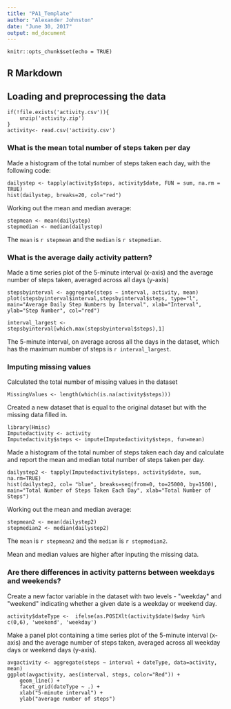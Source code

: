 ```yaml
---
title: "PA1_Template"
author: "Alexander Johnston"
date: "June 30, 2017"
output: md_document
---
```


```{r setup, include=FALSE}
knitr::opts_chunk$set(echo = TRUE)
```

## R Markdown

## Loading and preprocessing the data
```{r}
if(!file.exists('activity.csv')){
    unzip('activity.zip')
}
activity<- read.csv('activity.csv')
```

### What is the mean total number of steps taken per day

Made a histogram of the total number of steps taken each day, with the following code:
```{r}
dailystep <- tapply(activity$steps, activity$date, FUN = sum, na.rm = TRUE)
hist(dailystep, breaks=20, col="red")
```

Working out the mean and median average:
```{r}
stepmean <- mean(dailystep)
stepmedian <- median(dailystep)
```

The `mean` is `r stepmean` and the `median` is `r stepmedian`.

### What is the average daily activity pattern?

Made a time series plot of the 5-minute interval (x-axis) and the average number of steps taken, averaged across all days (y-axis)
```{r}
stepsbyinterval <- aggregate(steps ~ interval, activity, mean)
plot(stepsbyinterval$interval,stepsbyinterval$steps, type="l", main="Average Daily Step Numbers by Interval", xlab="Interval", ylab="Step Number", col="red")

interval_largest <- stepsbyinterval[which.max(stepsbyinterval$steps),1]
```

The 5-minute interval, on average across all the days in the dataset, which has the maximum number of steps is `r interval_largest`.

### Imputing missing values

Calculated the total number of missing values in the dataset

```{r}
MissingValues <- length(which(is.na(activity$steps)))
```

Created a new dataset that is equal to the original dataset but with the missing data filled in.

```{r}
library(Hmisc)
Imputedactivity <- activity
Imputedactivity$steps <- impute(Imputedactivity$steps, fun=mean)
```


Made a histogram of the total number of steps taken each day and calculate and report the mean and median total number of steps taken per day. 

```{r}
dailystep2 <- tapply(Imputedactivity$steps, activity$date, sum, na.rm=TRUE)
hist(dailystep2, col= "blue", breaks=seq(from=0, to=25000, by=1500), main="Total Number of Steps Taken Each Day", xlab="Total Number of Steps")
```

Working out the mean and median average:
```{r}
stepmean2 <- mean(dailystep2)
stepmedian2 <- median(dailystep2)
```

The `mean` is `r stepmean2` and the `median` is `r stepmedian2`.

Mean and median values are higher after inputing the missing data.


### Are there differences in activity patterns between weekdays and weekends?

Create a new factor variable in the dataset with two levels - "weekday" and "weekend" indicating whether a given date is a weekday or weekend day.

```{r}
activity$dateType <-  ifelse(as.POSIXlt(activity$date)$wday %in% c(0,6), 'weekend', 'weekday')
```

Make a panel plot containing a time series plot of the 5-minute interval (x-axis) and the average number of steps taken, averaged across all weekday days or weekend days (y-axis). 

```{r}
avgactivity <- aggregate(steps ~ interval + dateType, data=activity, mean)
ggplot(avgactivity, aes(interval, steps, color="Red")) + 
    geom_line() + 
    facet_grid(dateType ~ .) +
    xlab("5-minute interval") + 
    ylab("average number of steps")
```
